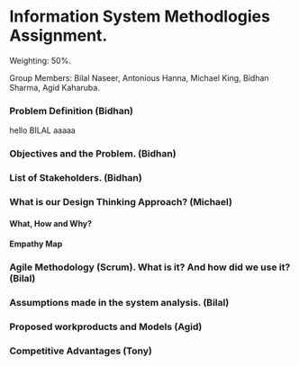 # Information System Methodlogies Assignment.
Weighting: 50%.

Group Members: Bilal Naseer, Antonious Hanna, Michael King, Bidhan Sharma, Agid Kaharuba.

### Problem Definition (Bidhan)
hello BILAL
aaaaa
### Objectives and the Problem. (Bidhan) 

### List of Stakeholders. (Bidhan)

### What is our Design Thinking Approach? (Michael)
#### What, How and Why?
#### Empathy Map

### Agile Methodology (Scrum). What is it? And how did we use it? (Bilal)

### Assumptions made in the system analysis. (Bilal)

### Proposed workproducts and Models (Agid)

### Competitive Advantages (Tony)
